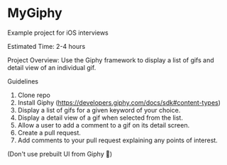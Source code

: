 # MyGiphy
Example project for iOS interviews

Estimated Time: 2-4 hours

Project Overview: Use the Giphy framework to display a list of gifs and detail view of an individual gif. 

Guidelines

1. Clone repo
2. Install Giphy (https://developers.giphy.com/docs/sdk#content-types)
3. Display a list of gifs for a given keyword of your choice.
4. Display a detail view of a gif when selected from the list. 
5. Allow a user to add a comment to a gif on its detail screen. 
6. Create a pull request. 
7. Add comments to your pull request explaining any points of interest.

(Don't use prebuilt UI from Giphy 😬)


